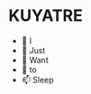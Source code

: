 # KUYATRE
- 👋 I
- 👀 Just
- 🌱 Want
- 💞️ to
- 📫 Sleep

<!---
KUYATRE/KUYATRE is a ✨ special ✨ repository because its `README.md` (this file) appears on your GitHub profile.
You can click the Preview link to take a look at your changes.
--->
